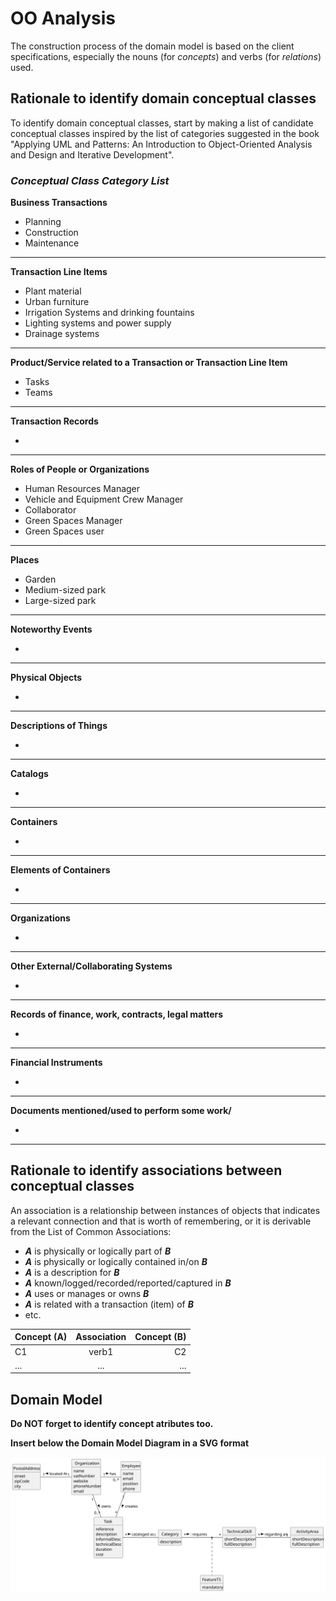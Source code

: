 # OO Analysis

The construction process of the domain model is based on the client specifications, especially the nouns (for
_concepts_) and verbs (for _relations_) used.

## Rationale to identify domain conceptual classes

To identify domain conceptual classes, start by making a list of candidate conceptual classes inspired by the list of
categories suggested in the book "Applying UML and Patterns: An Introduction to Object-Oriented Analysis and Design and
Iterative Development".

### _Conceptual Class Category List_

**Business Transactions**

* Planning
* Construction
* Maintenance

---

**Transaction Line Items**

* Plant material
* Urban furniture
* Irrigation Systems and drinking fountains
* Lighting systems and power supply
* Drainage systems

---

**Product/Service related to a Transaction or Transaction Line Item**

* Tasks
* Teams

---

**Transaction Records**

*

---  

**Roles of People or Organizations**

* Human Resources Manager
* Vehicle and Equipment Crew Manager
* Collaborator
* Green Spaces Manager
* Green Spaces user

---

**Places**

* Garden
* Medium-sized park
* Large-sized park

---

**Noteworthy Events**

*

---

**Physical Objects**

*

---

**Descriptions of Things**

*

---

**Catalogs**

*

---

**Containers**

*

---

**Elements of Containers**

*

---

**Organizations**

*

---

**Other External/Collaborating Systems**

*

---

**Records of finance, work, contracts, legal matters**

*

---

**Financial Instruments**

*

---

**Documents mentioned/used to perform some work/**

*

---

## Rationale to identify associations between conceptual classes

An association is a relationship between instances of objects that indicates a relevant connection and that is worth of
remembering, or it is derivable from the List of Common Associations:

- **_A_** is physically or logically part of **_B_**
- **_A_** is physically or logically contained in/on **_B_**
- **_A_** is a description for **_B_**
- **_A_** known/logged/recorded/reported/captured in **_B_**
- **_A_** uses or manages or owns **_B_**
- **_A_** is related with a transaction (item) of **_B_**
- etc.

| Concept (A) 		 | Association   	 | Concept (B) |
|----------------|:---------------:|------------:|
| C1  	          |  verb1    		 	  |          C2 |
| ...  	         |   ...    		 	   |         ... |

## Domain Model

**Do NOT forget to identify concept atributes too.**

**Insert below the Domain Model Diagram in a SVG format**

![Domain Model](svg/project-domain-model.svg)